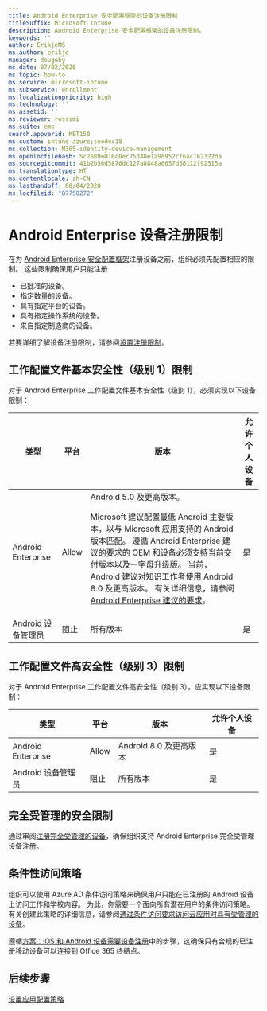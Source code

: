 ```yaml
---
title: Android Enterprise 安全配置框架的设备注册限制
titleSuffix: Microsoft Intune
description: Android Enterprise 安全配置框架的设备注册限制。
keywords: ''
author: ErikjeMS
ms.author: erikje
manager: dougeby
ms.date: 07/02/2020
ms.topic: how-to
ms.service: microsoft-intune
ms.subservice: enrollment
ms.localizationpriority: high
ms.technology: ''
ms.assetid: ''
ms.reviewer: rosssmi
ms.suite: ems
search.appverid: MET150
ms.custom: intune-azure;seodec18
ms.collection: M365-identity-device-management
ms.openlocfilehash: 5c2689e010c0ec75340e1a96952cf6ac162322da
ms.sourcegitcommit: 41b2b50d5870dc127a8848a6657d56112f92515a
ms.translationtype: HT
ms.contentlocale: zh-CN
ms.lasthandoff: 08/04/2020
ms.locfileid: "87758272"
---
```

# <a name="android-enterprise-device-enrollment-restrictions"></a>Android Enterprise 设备注册限制

在为 [Android Enterprise 安全配置框架](android-configuration-framework.md)注册设备之前，组织必须先配置相应的限制。 这些限制确保用户只能注册

- 已批准的设备。
- 指定数量的设备。
- 具有指定平台的设备。
- 具有指定操作系统的设备。
- 来自指定制造商的设备。

若要详细了解设备注册限制，请参阅[设置注册限制](enrollment-restrictions-set.md)。

## <a name="work-profile-basic-level-1-security-restrictions"></a>工作配置文件基本安全性（级别 1）限制

对于 Android Enterprise 工作配置文件基本安全性（级别 1），必须实现以下设备限制：

| 类型 | 平台 | 版本 | 允许个人设备 |
|--------|--------|--------|--------|
| Android Enterprise | Allow | Android 5.0 及更高版本。<p>Microsoft 建议配置最低 Android 主要版本，以与 Microsoft 应用支持的 Android 版本匹配。 遵循 Android Enterprise 建议的要求的 OEM 和设备必须支持当前交付版本以及一字母升级版。   当前，Android 建议对知识工作者使用 Android 8.0 及更高版本。 有关详细信息，请参阅 [Android Enterprise 建议的要求](https://www.android.com/enterprise/recommended/requirements/)。 | 是 |
| Android 设备管理员| 阻止 | 所有版本 | 是 |

## <a name="work-profile-high-level-3-security-restrictions"></a>工作配置文件高安全性（级别 3）限制
对于 Android Enterprise 工作配置文件高安全性（级别 3），应实现以下设备限制：

| 类型 | 平台 | 版本 | 允许个人设备 |
|--------|--------|--------|--------|
| Android Enterprise | Allow | Android 8.0 及更高版本 | 是 |
| Android 设备管理员| 阻止 | 所有版本 | 是 |

## <a name="fully-managed-security-restrictions"></a>完全受管理的安全限制
通过审阅[注册完全受管理的设备](android-fully-managed-enroll.md#enroll-the-fully-managed-devices)，确保组织支持 Android Enterprise 完全受管理设备注册。 

## <a name="conditional-access-policies"></a>条件性访问策略
组织可以使用 Azure AD 条件访问策略来确保用户只能在已注册的 Android 设备上访问工作和学校内容。 为此，你需要一个面向所有潜在用户的条件访问策略。 有关创建此策略的详细信息，请参阅[通过条件访问要求访问云应用时具有受管理的设备](https://docs.microsoft.com/azure/active-directory/conditional-access/require-managed-devices)。 

遵循[方案：iOS 和 Android 设备需要设备注册](https://docs.microsoft.com/azure/active-directory/conditional-access/require-managed-devices#scenario-require-device-enrollment-for-ios-and-android-devices)中的步骤，这确保只有合规的已注册移动设备可以连接到 Office 365 终结点。

## <a name="next-steps"></a>后续步骤

[设置应用配置策略](android-app-configuration-policies.md)
